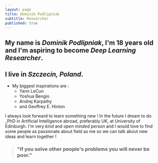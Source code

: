 ```yaml
---
layout: page
title: Dominik Podlipniak
subtitle: Researcher
published: true
---
```


## My name is _Dominik Podlipniak_, I'm 18 years old and I'm aspiring to become _Deep Learning Researcher_.
## I live in _Szczecin, Poland_.   

 * My biggest inspirations are : 
	* Yann LeCun
	* Yoshua Bengio
	* Andrej Karpathy
	* and Geoffrey E. Hinton

I always look forward to learn something new ! In the future
I dream to do _PhD in Artificial Intelligence abroad, preferably UK, at University of Edinburgh.
I'm very _kind_ and _open minded
person_ and I would love to find some people as passionate about field as me so we can talk
about new ideas and learn together !

> ### "If you solve other people's problems you will never be poor."
